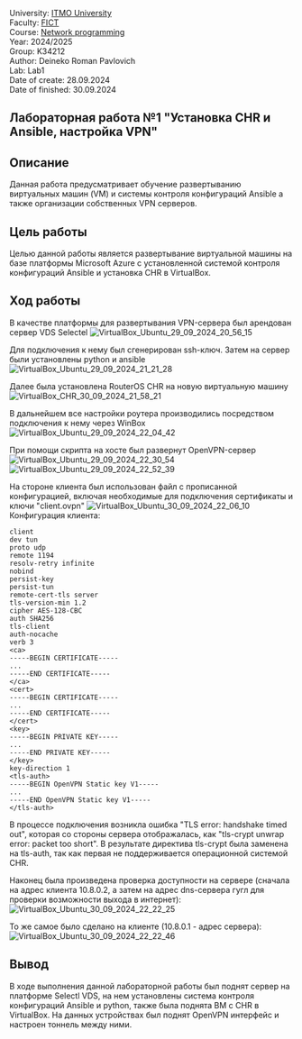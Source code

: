 University: [ITMO University](https://itmo.ru/ru/)\
Faculty: [FICT](https://fict.itmo.ru)\
Course: [Network programming](https://github.com/itmo-ict-faculty/network-programming)\
Year: 2024/2025\
Group: K34212\
Author: Deineko Roman Pavlovich\
Lab: Lab1\
Date of create: 28.09.2024\
Date of finished: 30.09.2024

## Лабораторная работа №1 "Установка CHR и Ansible, настройка VPN"

## <a name="section1">Описание</a>
Данная работа предусматривает обучение развертыванию виртуальных машин (VM) и системы контроля конфигураций Ansible а также организации собственных VPN серверов.

## <a name="section2">Цель работы</a>
Целью данной работы является развертывание виртуальной машины на базе платформы Microsoft Azure с установленной системой контроля конфигураций Ansible и установка CHR в VirtualBox.

## <a name="section4">Ход работы</a>
В качестве платформы для развертывания VPN-сервера был арендован сервер VDS Selectel
![VirtualBox_Ubuntu_29_09_2024_20_56_15](https://github.com/user-attachments/assets/9d9794a0-2c65-4381-9b7b-8375544a2606)

Для подключения к нему был сгенерирован ssh-ключ. Затем на сервер были установлены python и ansible
![VirtualBox_Ubuntu_29_09_2024_21_21_28](https://github.com/user-attachments/assets/cfceeb04-dd97-4123-8bd0-8b6edbf7e930)

Далее была установлена RouterOS CHR на новую виртуальную машину
![VirtualBox_CHR_30_09_2024_21_58_21](https://github.com/user-attachments/assets/3af03526-1a1d-4543-86e8-432803f8c638)

В дальнейшем все настройки роутера производились посредством подключения к нему через WinBox
![VirtualBox_Ubuntu_29_09_2024_22_04_42](https://github.com/user-attachments/assets/a582c0fe-5636-46fc-8464-cf587261d7b3)

При помощи скрипта на хосте был развернут OpenVPN-сервер
![VirtualBox_Ubuntu_29_09_2024_22_30_54](https://github.com/user-attachments/assets/724b43bb-a9d0-4181-8f6a-fec2097b0e48)
![VirtualBox_Ubuntu_29_09_2024_22_52_39](https://github.com/user-attachments/assets/f98040e1-07c8-421c-ac21-0c653c806d3c)

На стороне клиента был использован файл с прописанной конфигурацией, включая необходимые для подключения сертификаты и ключи "client.ovpn"
![VirtualBox_Ubuntu_30_09_2024_22_06_10](https://github.com/user-attachments/assets/d2b2c43b-25ca-431f-a306-fb28234ca938)\
Конфигурация клиента:
```
client
dev tun
proto udp
remote 1194
resolv-retry infinite
nobind
persist-key
persist-tun
remote-cert-tls server
tls-version-min 1.2
cipher AES-128-CBC
auth SHA256
tls-client
auth-nocache
verb 3
<ca>
-----BEGIN CERTIFICATE-----
...
-----END CERTIFICATE-----
</ca>
<cert>
-----BEGIN CERTIFICATE-----
...
-----END CERTIFICATE-----
</cert>
<key>
-----BEGIN PRIVATE KEY-----
...
-----END PRIVATE KEY-----
</key>
key-direction 1
<tls-auth>
-----BEGIN OpenVPN Static key V1-----
...
-----END OpenVPN Static key V1-----
</tls-auth>
```

В процессе подключения возникла ошибка "TLS error: handshake timed out", которая со стороны сервера отображалась, как "tls-crypt unwrap error: packet too short". В результате директива tls-crypt была заменена на tls-auth, так как первая не поддерживается операционной системой CHR.

Наконец была произведена проверка доступности на сервере (сначала на адрес клиента 10.8.0.2, а затем на адрес dns-сервера гугл для проверки возможности выхода в интернет):
![VirtualBox_Ubuntu_30_09_2024_22_22_25](https://github.com/user-attachments/assets/986191ae-4cf3-441a-80a0-037382569b48)

То же самое было сделано на клиенте (10.8.0.1 - адрес сервера):
![VirtualBox_Ubuntu_30_09_2024_22_22_46](https://github.com/user-attachments/assets/c44d05be-14ec-4f20-ad53-6b0d2d5254dd)

## <a name="section4.6">Вывод</a> 

В ходе выполнения данной лабораторной работы был поднят сервер на платформе Selectl VDS, на нем установлены система контроля конфигураций Ansible и python, также была поднята ВМ с CHR в VirtualBox. На данных устройствах был поднят OpenVPN интерфейс и настроен тоннель между ними.





